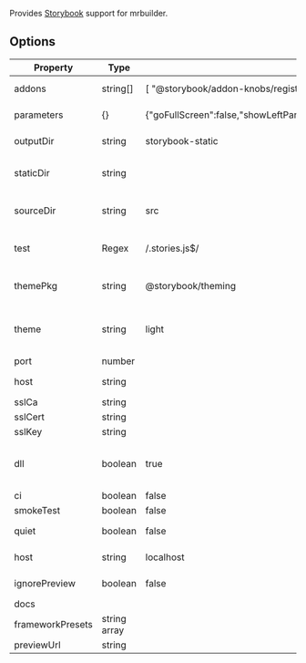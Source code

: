 Provides [Storybook](https://storybook.js.org) support for mrbuilder.


## Options
| Property      | Type       | Default      | Description                      |
| ------------- | -----------| -------------| ---------------------------------|
| addons        | string[]   | [ "@storybook/addon-knobs/register", "@storybook/addon-options/register"]           |an array of plugins  |
| parameters    | {}         | {"goFullScreen":false,"showLeftPanel":true,"showDownPanel":true,"showSearchBox":false,"downPanelInRight":true,"sortStoriesByKind":true,"hierarchySeparator":null,"sidebarAnimations":true,"selectedAddonPanel":null}| paramters to set
| outputDir     | string     | storybook-static | Output directory |
| staticDir     | string     |                  | Directory of static files to load |
| sourceDir     | string     | src  | Directory to look for stories |
| test          | Regex      | /.stories.js$/   | pattern to look for stories |
| themePkg      | string     | @storybook/theming | package to look for theme |
| theme         | string     | light  | path to theme from themePkg object |
| port          | number     |    | random    |
| host          | string     |    | Host to bind to   |
| sslCa         | string     |    | SSL CA     |
| sslCert       | string     |    | SSL Cert   |
| sslKey        | string     |    | SSL Key  |
| dll           | boolean    | true   |  Use DLL mechanism for faster compiles   |
| ci            | boolean    | false  | Build for CI    |
| smokeTest     | boolean    | false  | Smoketest       |
| quiet         | boolean    | false  |  build quitely   |
| host          | string     | localhost   | hostname to use    |
| ignorePreview | boolean    | false |  Don't do preview    |   
| docs          |    |    |    |
| frameworkPresets | string array   |    |    |
| previewUrl    | string   |    |    |
